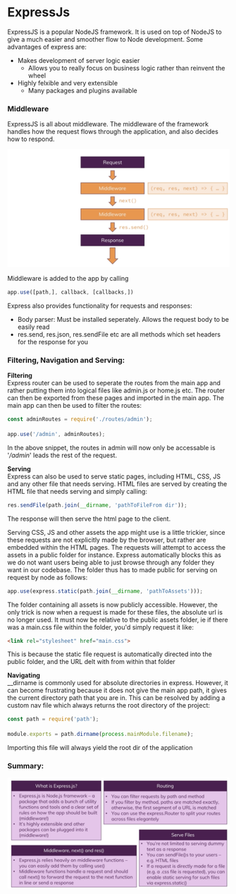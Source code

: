 # ExpressJs

ExpressJS is a popular NodeJS framework. It is used on top of NodeJS to give a much easier and smoother flow to Node development. Some advantages of express are:
- Makes development of server logic easier
  - Allows you to really focus on business logic rather than reinvent the wheel
- Highly felxible and very extensible
  - Many packages and plugins available
### Middleware
ExpressJS is all about middleware. The middleware of the framework handles how the request flows through the application, and also decides how to respond.

![Image](./middleware.png)

Middleware is added to the app by calling
```javascript
app.use([path,], callback, [callbacks,])
```

Express also provides functionality for requests and responses:
- Body parser: Must be installed seperately. Allows the request body to be easily read
- res.send, res.json, res.sendFile etc are all methods which set headers for the response for you

### Filtering, Navigation and Serving:
**Filtering**<br>
Express router can be used to seperate the routes from the main app and rather putting them into logical files like admin.js or home.js etc. The router can then be exported from these pages and imported in the main app. The main app can then be used to filter the routes:

```javascript
const adminRoutes = require('./routes/admin');

app.use('/admin', adminRoutes);
```

In the above snippet, the routes in admin will now only be accessable is '*/admin*' leads the rest of the request.

**Serving**<br>
Express can also be used to serve static pages, including HTML, CSS, JS and any other file that needs serving. HTML files are served by creating the HTML file that needs serving and simply calling:
```javascript
res.sendFile(path.join(__dirname, 'pathToFileFrom dir'));
```

The response will then serve the html page to the client.

Serving CSS, JS and other assets the app might use is a little trickier, since these requests are not explicitly made by the browser, but rather are embedded within the HTML pages. The requests will attempt to access the assets in a public folder for instance. Express automatically blocks this as we do not want users being able to just browse through any folder they want in our codebase. The folder thus has to made public for serving on request by node as follows:
```javascript
app.use(express.static(path.join(__dirname, 'pathToAssets')));
```

The folder containing all assets is now publicly accessible. However, the only trick is now when a request is made for these files, the absolute url is no longer used. It must now be relative to the public assets folder, ie if there was a main.css file within the folder, you'd simply request it like:
```html
<link rel="stylesheet" href="main.css">
```

This is because the static file request is automatically directed into the public folder, and the URL delt with from within that folder

**Navigating**<br>
__dirname is commonly used for absolute directories in express. However, it can become frustrating because it does not give the main app path, it gives the current directory path that you are in. This can be resolved by adding a custom nav file which always returns the root directory of the project:
```javascript
const path = require('path');

module.exports = path.dirname(process.mainModule.filename);
```

Importing this file will always yield the root dir of the application

### Summary:

![Image](./summary.png)

